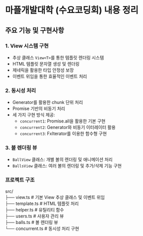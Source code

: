 # 마플개발대학 (수요코딩회) 내용 정리

## 주요 기능 및 구현사항

### 1. View 시스템 구현

- 추상 클래스 `View<T>`를 통한 템플릿 렌더링 시스템
- HTML 템플릿 문자열 생성 및 렌더링
- 제네릭을 활용한 타입 안정성 보장
- 이벤트 위임을 통한 효율적인 이벤트 처리

### 2. 동시성 처리

- Generator를 활용한 chunk 단위 처리
- Promise 기반의 비동기 처리
- 세 가지 구현 방식 제공:
  - `concurrent1`: Promise.all을 활용한 기본 구현
  - `concurrent2`: Generator와 비동기 이터레이터 활용
  - `concurrent3`: FxIterator를 이용한 함수형 구현

### 3. 볼 렌더링 뷰

- `BallView` 클래스: 개별 볼의 렌더링 및 애니메이션 처리
- `BallsView` 클래스: 여러 볼의 렌더링 및 추가/삭제 기능 구현

### 프로젝트 구조

src/ <br/>
├── view.ts # 기본 View 추상 클래스 및 이벤트 위임 <br/>
├── template.ts # HTML 템플릿 처리 <br/>
├── helper.ts # 유틸리티 함수 <br/>
├── users.ts # 사용자 관리 뷰 <br/>
├── balls.ts # 볼 렌더링 뷰 <br/>
└── concurrent.ts # 동시성 처리 구현 <br/>
